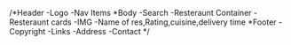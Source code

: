 <!-- FOOD ORDERING APP -->

/*Header
  -Logo
  -Nav Items
*Body
  -Search
  -Resteraunt Container
    -Resteraunt cards
      -IMG
      -Name of res,Rating,cuisine,delivery time
*Footer
  -Copyright
  -Links
  -Address
  -Contact
*/
